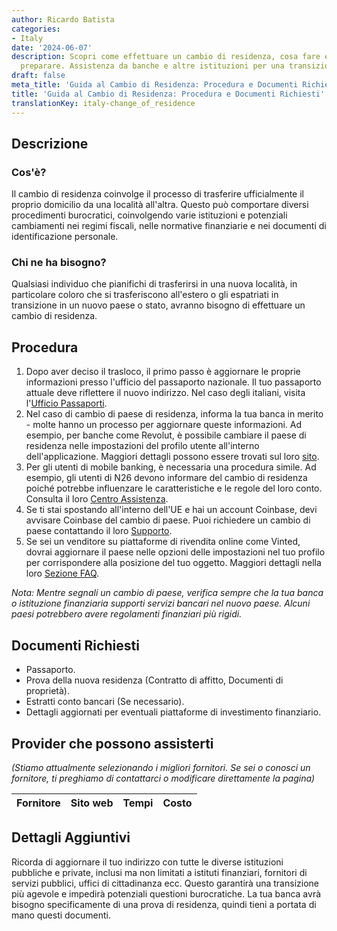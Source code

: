 ```yaml
---
author: Ricardo Batista
categories:
- Italy
date: '2024-06-07'
description: Scopri come effettuare un cambio di residenza, cosa fare e che documenti
  preparare. Assistenza da banche e altre istituzioni per una transizione agevole.
draft: false
meta_title: 'Guida al Cambio di Residenza: Procedura e Documenti Richiesti'
title: 'Guida al Cambio di Residenza: Procedura e Documenti Richiesti'
translationKey: italy-change_of_residence
---
```



## Descrizione
### Cos'è?
Il cambio di residenza coinvolge il processo di trasferire ufficialmente il proprio domicilio da una località all'altra. Questo può comportare diversi procedimenti burocratici, coinvolgendo varie istituzioni e potenziali cambiamenti nei regimi fiscali, nelle normative finanziarie e nei documenti di identificazione personale.
### Chi ne ha bisogno?
Qualsiasi individuo che pianifichi di trasferirsi in una nuova località, in particolare coloro che si trasferiscono all'estero o gli espatriati in transizione in un nuovo paese o stato, avranno bisogno di effettuare un cambio di residenza.

## Procedura
1. Dopo aver deciso il trasloco, il primo passo è aggiornare le proprie informazioni presso l'ufficio del passaporto nazionale. Il tuo passaporto attuale deve riflettere il nuovo indirizzo. Nel caso degli italiani, visita l'[Ufficio Passaporti](https://poliziadistato.it/articolo/191/).
2. Nel caso di cambio di paese di residenza, informa la tua banca in merito - molte hanno un processo per aggiornare queste informazioni. Ad esempio, per banche come Revolut, è possibile cambiare il paese di residenza nelle impostazioni del profilo utente all'interno dell'applicazione. Maggiori dettagli possono essere trovati sul loro [sito](https://www.revolut.com/help).
3. Per gli utenti di mobile banking, è necessaria una procedura simile. Ad esempio, gli utenti di N26 devono informare del cambio di residenza poiché potrebbe influenzare le caratteristiche e le regole del loro conto. Consulta il loro [Centro Assistenza](https://support.n26.com/en-eu/account-and-personal-details/personal-information/update-my-personal-information).
4. Se ti stai spostando all'interno dell'UE e hai un account Coinbase, devi avvisare Coinbase del cambio di paese. Puoi richiedere un cambio di paese contattando il loro [Supporto](https://help.coinbase.com/).
5. Se sei un venditore su piattaforme di rivendita online come Vinted, dovrai aggiornare il paese nelle opzioni delle impostazioni nel tuo profilo per corrispondere alla posizione del tuo oggetto. Maggiori dettagli nella loro [Sezione FAQ](https://www.vinted.com/member/41333902-faq).

*Nota: Mentre segnali un cambio di paese, verifica sempre che la tua banca o istituzione finanziaria supporti servizi bancari nel nuovo paese. Alcuni paesi potrebbero avere regolamenti finanziari più rigidi.*

## Documenti Richiesti
- Passaporto.
- Prova della nuova residenza (Contratto di affitto, Documenti di proprietà).
- Estratti conto bancari (Se necessario).
- Dettagli aggiornati per eventuali piattaforme di investimento finanziario.

## Provider che possono assisterti

_(Stiamo attualmente selezionando i migliori fornitori. Se sei o conosci un fornitore, ti preghiamo di contattarci o modificare direttamente la pagina)_

| Fornitore       |     Sito web    |     Tempi        |       Costo      |
| --------------- | --------------- |  :-------------: | :-------------: |

## Dettagli Aggiuntivi
Ricorda di aggiornare il tuo indirizzo con tutte le diverse istituzioni pubbliche e private, inclusi ma non limitati a istituti finanziari, fornitori di servizi pubblici, uffici di cittadinanza ecc. Questo garantirà una transizione più agevole e impedirà potenziali questioni burocratiche. La tua banca avrà bisogno specificamente di una prova di residenza, quindi tieni a portata di mano questi documenti.